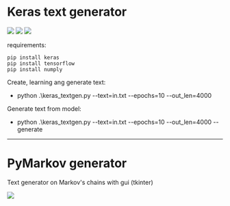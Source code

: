 # Keras text generator
![](https://img.shields.io/badge/python-3.7-blue)
![](https://img.shields.io/badge/pip%20install-keras-blue)
![](https://img.shields.io/badge/pip%20install-TensorFlow-blue)

requirements:
```
pip install keras
pip install tensorflow
pip install numply
```

Create, learning ang generate text:
* python .\keras_textgen.py --text=in.txt --epochs=10 --out_len=4000

Generate text from model:
* python .\keras_textgen.py --text=in.txt --epochs=10 --out_len=4000 --generate


---------------------------------------------------------------------------
# PyMarkov generator

Text generator on Markov's chains with gui (tkinter)

![](https://specialbotdata.000webhostapp.com/pic_git/markov.png)
